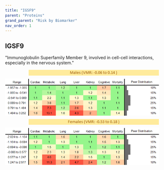 ```yaml
---
title: "IGSF9"
parent: "Proteins"
grand_parent: "Risk by Biomarker"
nav_order: 1
---
```



## IGSF9


"Immunoglobulin Superfamily Member 9, involved in cell-cell interactions, especially in the nervous system."

<div style="display: flex; flex-direction: column; gap: 10px;">

  <img src="/assets/images/vmrbiomarker_igsf9__male.png" alt="IGSF9 VMR Male" style="margin-left: 15%">
  <img src="/assets/images/rr_igsf9__male.png" alt="IGSF9 RR Male">

  <img src="/assets/images/vmrbiomarker_igsf9__female.png" alt="IGSF9 VMR Female" style="margin-left: 15%; ">
  <img src="/assets/images/rr_igsf9__female.png" alt="IGSF9 RR Female">

</div>



